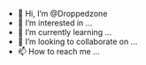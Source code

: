 - 👋 Hi, I’m @Droppedzone
- 👀 I’m interested in ...
- 🌱 I’m currently learning ...
- 💞️ I’m looking to collaborate on ...
- 📫 How to reach me ...

<!---
Droppedzone/Droppedzone is a ✨ special ✨ repository because its `README.md` (this file) appears on your GitHub profile.
You can click the Preview link to take a look at your changes.
--->
